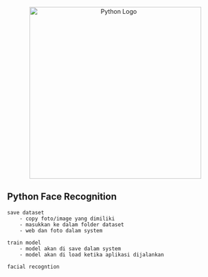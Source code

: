 <p align="center"><a href="https://www.python.org/" target="_blank"><img src="https://upload.wikimedia.org/wikipedia/commons/thumb/f/f8/Python_logo_and_wordmark.svg/250px-Python_logo_and_wordmark.svg.png" width="400" alt="Python Logo"></a></p>

##  Python Face Recognition

    save dataset
        - copy foto/image yang dimiliki
        - masukkan ke dalam folder dataset
        - web dan foto dalam system

    train model
        - model akan di save dalam system
        - model akan di load ketika aplikasi dijalankan

    facial recogntion